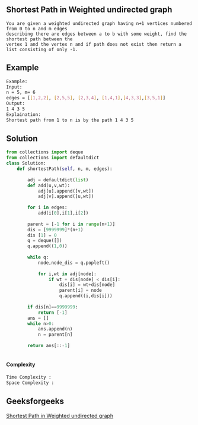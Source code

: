 ## Shortest Path in Weighted undirected graph
```
You are given a weighted undirected graph having n+1 vertices numbered from 0 to n and m edges 
describing there are edges between a to b with some weight, find the shortest path between the 
vertex 1 and the vertex n and if path does not exist then return a list consisting of only -1.
```
## Example 

```bash
Example:
Input:
n = 5, m= 6
edges = [[1,2,2], [2,5,5], [2,3,4], [1,4,1],[4,3,3],[3,5,1]]
Output:
1 4 3 5
Explaination:
Shortest path from 1 to n is by the path 1 4 3 5
```

## Solution
```python
from collections import deque
from collections import defaultdict
class Solution:
    def shortestPath(self, n, m, edges):
        
        adj = defaultdict(list)
        def add(u,v,wt):
            adj[u].append([v,wt])
            adj[v].append([u,wt])
            
        for i in edges:
            add(i[0],i[1],i[2])
        
        parent = [-1 for i in range(n+1)]
        dis = [9999999]*(n+1)
        dis [1] = 0
        q = deque([])
        q.append((1,0))
        
        while q:
            node,node_dis = q.popleft()
            
            for i,wt in adj[node]:
                if wt + dis[node] < dis[i]:
                    dis[i] = wt+dis[node]
                    parent[i] = node
                    q.append((i,dis[i]))
        
        if dis[n]==9999999:
            return [-1]
        ans = []
        while n>0:
            ans.append(n)
            n = parent[n]
            
        return ans[::-1]
            
 ```
#### Complexity
```bash
Time Complexity :
Space Complexity : 
```
## Geeksforgeeks
[Shortest Path in Weighted undirected graph](https://practice.geeksforgeeks.org/problems/shortest-path-in-weighted-undirected-graph/1)
